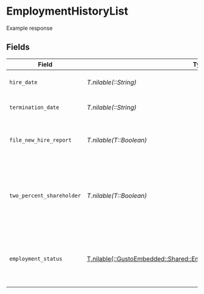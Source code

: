 # EmploymentHistoryList

Example response


## Fields

| Field                                                                                                                                     | Type                                                                                                                                      | Required                                                                                                                                  | Description                                                                                                                               |
| ----------------------------------------------------------------------------------------------------------------------------------------- | ----------------------------------------------------------------------------------------------------------------------------------------- | ----------------------------------------------------------------------------------------------------------------------------------------- | ----------------------------------------------------------------------------------------------------------------------------------------- |
| `hire_date`                                                                                                                               | *T.nilable(::String)*                                                                                                                     | :heavy_minus_sign:                                                                                                                        | The employee's start day of work for an employment.                                                                                       |
| `termination_date`                                                                                                                        | *T.nilable(::String)*                                                                                                                     | :heavy_minus_sign:                                                                                                                        | The employee's last day of work for an employment.                                                                                        |
| `file_new_hire_report`                                                                                                                    | *T.nilable(T::Boolean)*                                                                                                                   | :heavy_minus_sign:                                                                                                                        | The boolean flag indicating whether Gusto will file a new hire report for the employee.                                                   |
| `two_percent_shareholder`                                                                                                                 | *T.nilable(T::Boolean)*                                                                                                                   | :heavy_minus_sign:                                                                                                                        | Whether the employee is a two percent shareholder of the company. This field only applies to companies with an S-Corp entity type.        |
| `employment_status`                                                                                                                       | [T.nilable(::GustoEmbedded::Shared::EmploymentHistoryListEmploymentStatus)](../../models/shared/employmenthistorylistemploymentstatus.md) | :heavy_minus_sign:                                                                                                                        | The employee's employment status. Supplying an invalid option will set the employment_status to *not_set*.                                |